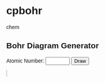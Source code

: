 # cpbohr
chem
<!DOCTYPE html>
<html>
<head>
  <title>Bohr Diagram ()</title>
  <style>
    body { font-family: sans-serif; padding: 20px; }
    canvas { border: 1px solid #ccc; margin-top: 10px; }
    #configOutput { margin-top: 15px; font-family: monospace; }
  </style>
</head>
<body>
  <h2>Bohr Diagram Generator</h2>
  <label>Atomic Number:</label>
  <input type="number" id="atomicNumber" min="1" max="158" />
  <button onclick="drawBohr()">Draw</button>

  <canvas id="bohrCanvas" width="600" height="600"></canvas>

  <div id="configOutput"></div>

  <script>
    const orbitals = [
      { n: 1, l: 0, name: "1s", capacity: 2 },
      { n: 2, l: 0, name: "2s", capacity: 2 },
      { n: 2, l: 1, name: "2p", capacity: 6 },
      { n: 3, l: 0, name: "3s", capacity: 2 },
      { n: 3, l: 1, name: "3p", capacity: 6 },
      { n: 4, l: 0, name: "4s", capacity: 2 },
      { n: 3, l: 2, name: "3d", capacity: 10 },
      { n: 4, l: 1, name: "4p", capacity: 6 },
      { n: 5, l: 0, name: "5s", capacity: 2 },
      { n: 4, l: 2, name: "4d", capacity: 10 },
      { n: 5, l: 1, name: "5p", capacity: 6 },
      { n: 6, l: 0, name: "6s", capacity: 2 },
      { n: 4, l: 3, name: "4f", capacity: 14 },
      { n: 5, l: 2, name: "5d", capacity: 10 },
      { n: 6, l: 1, name: "6p", capacity: 6 },
      { n: 7, l: 0, name: "7s", capacity: 2 },
      { n: 5, l: 3, name: "5f", capacity: 14 },
      { n: 6, l: 2, name: "6d", capacity: 10 },
      { n: 7, l: 1, name: "7p", capacity: 6 },
      { n: 8, l: 0, name: "8s", capacity: 2 },
      { n: 5, l: 4, name: "5g", capacity: 18 },
      { n: 6, l: 3, name: "6f", capacity: 14 },
      { n: 7, l: 2, name: "7d", capacity: 10 },
      { n: 8, l: 1, name: "8p", capacity: 6 },
    ];

    // Sort orbitals by n + l rule
    orbitals.sort((a, b) => {
      const sumA = a.n + a.l;
      const sumB = b.n + b.l;
      return sumA === sumB ? a.n - b.n : sumA - sumB;
    });

    function drawBohr() {
      const Z = parseInt(document.getElementById("atomicNumber").value);
      if (isNaN(Z) || Z < 1 || Z > 158) {
        alert("Enter an atomic number between 1 and 158.");
        return;
      }

      const canvas = document.getElementById("bohrCanvas");
      const ctx = canvas.getContext("2d");
      ctx.clearRect(0, 0, canvas.width, canvas.height);

      const shellElectrons = {};
      let remaining = Z;
      let configStr = "";

      for (const orb of orbitals) {
        if (remaining <= 0) break;
        const fill = Math.min(orb.capacity, remaining);
        remaining -= fill;

        // Build configuration string
        if (fill > 0) configStr += `${orb.name}^${fill} `;

        // Count electrons per shell for Bohr diagram
        if (!shellElectrons[orb.n]) shellElectrons[orb.n] = 0;
        shellElectrons[orb.n] += fill;
      }

      // Draw nucleus
      const centerX = canvas.width / 2;
      const centerY = canvas.height / 2;
      const orbitGap = 30;

      ctx.fillStyle = "gray";
      ctx.beginPath();
      ctx.arc(centerX, centerY, 10, 0, 2 * Math.PI);
      ctx.fill();

      // Draw shells and electrons
      const shellNumbers = Object.keys(shellElectrons).map(Number).sort((a, b) => a - b);
      for (let i = 0; i < shellNumbers.length; i++) {
        const n = shellNumbers[i];
        const count = shellElectrons[n];
        const radius = orbitGap * n;

        // Orbit ring
        ctx.strokeStyle = "black";
        ctx.beginPath();
        ctx.arc(centerX, centerY, radius, 0, 2 * Math.PI);
        ctx.stroke();

        // Electrons on ring
        for (let j = 0; j < count; j++) {
          const angle = (2 * Math.PI / count) * j;
          const x = centerX + radius * Math.cos(angle);
          const y = centerY + radius * Math.sin(angle);
          ctx.fillStyle = "blue";
          ctx.beginPath();
          ctx.arc(x, y, 4, 0, 2 * Math.PI);
          ctx.fill();
        }
      }

      // Show electron configuration
      document.getElementById("configOutput").textContent =
        `Electron Configuration: ${configStr.trim()}`;
    }
  </script>
</body>
</html>
